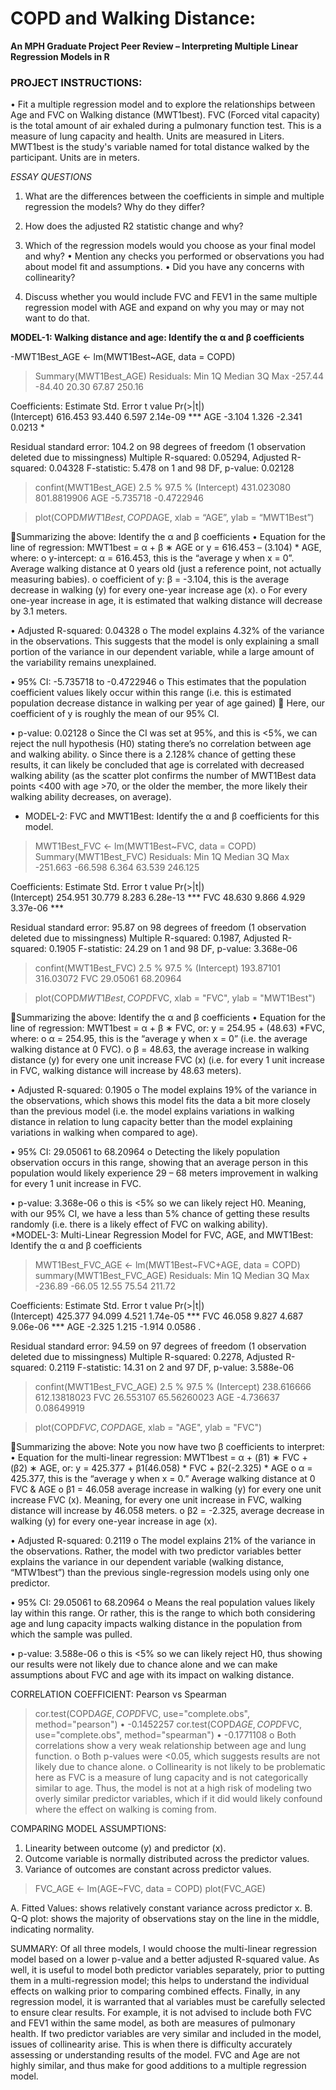 # COPD and Walking Distance: 
**An MPH Graduate Project Peer Review – Interpreting Multiple Linear Regression Models in R**

### PROJECT INSTRUCTIONS: 
•	Fit a multiple regression model and to explore the relationships between Age and FVC on Walking distance (MWT1best).  FVC (Forced vital capacity) is the total amount of air exhaled during a pulmonary function test. This is a measure of lung capacity and health.  Units are measured in Liters.  MWT1best is the study's variable named for total distance walked by the participant.  Units are in meters.

*ESSAY QUESTIONS*
1.	What are the differences between the coefficients in simple and multiple regression the models? Why do they differ?

2.	How does the adjusted R2 statistic change and why?

3.	Which of the regression models would you choose as your final model and why?
•	Mention any checks you performed or observations you had about model fit and assumptions. 
•	Did you have any concerns with collinearity?

4.	Discuss whether you would include FVC and FEV1 in the same multiple regression model with AGE and expand on why you may or may not want to do that.

**MODEL-1:  Walking distance and age: Identify the α and β coefficients**

-MWT1Best_AGE <- lm(MWT1Best~AGE, data = COPD)
>Summary(MWT1Best_AGE)
Residuals:
    Min      1Q  Median      3Q     Max 
-257.44  -84.40   20.30   67.87  250.16 

Coefficients:
            Estimate Std. Error t value Pr(>|t|)    
(Intercept)  616.453     93.440   6.597 2.14e-09 ***
AGE           -3.104      1.326  -2.341   0.0213 *

Residual standard error: 104.2 on 98 degrees of freedom
  (1 observation deleted due to missingness)
Multiple R-squared:  0.05294,	Adjusted R-squared:  0.04328 
F-statistic: 5.478 on 1 and 98 DF,  p-value: 0.02128

>confint(MWT1Best_AGE)
2.5 %      97.5 %
(Intercept) 431.023080 801.8819906
AGE          -5.735718  -0.4722946

>plot(COPD$MWT1Best, COPD$AGE, xlab = “AGE”, ylab = “MWT1Best”)
 
Summarizing the above: Identify the α and β coefficients
•	Equation for the line of regression: MWT1best = α + β ∗ AGE or y = 616.453 – (3.104) * AGE, where: 
o	y-intercept:  α = 616.453, this is the “average y when x = 0”.  Average walking distance at 0 years old (just a reference point, not actually measuring babies).
o	coefficient of y: β = -3.104, this is the average decrease in walking (y) for every one-year increase age (x).
o	For every one-year increase in age, it is estimated that walking distance will decrease by 3.1 meters.  

•	 Adjusted R-squared:  0.04328
o	The model explains 4.32% of the variance in the observations.  This suggests that the model is only explaining a small portion of the variance in our dependent variable, while a large amount of the variability remains unexplained.

•	95% CI:  -5.735718 to -0.4722946
o	This estimates that the population coefficient values likely occur within this range (i.e. this is estimated population decrease distance in walking per year of age gained)
	Here, our coefficient of y is roughly the mean of our 95% CI.

•	p-value:  0.02128
o	Since the CI was set at 95%, and this is <5%, we can reject the null hypothesis (H0) stating there’s no correlation between age and walking ability. 
o	Since there is a 2.128% chance of getting these results, it can likely be concluded that age is correlated with decreased walking ability (as the scatter plot confirms the number of MWT1Best data points <400 with age >70, or the older the member, the more likely their walking ability decreases, on average).



* MODEL-2:  FVC and MWT1Best: Identify the α and β coefficients for this model.
>MWT1Best_FVC <- lm(MWT1Best~FVC, data = COPD)
>Summary(MWT1Best_FVC)
Residuals:
     Min       1Q   Median       3Q      Max 
-251.663  -66.598    6.364   63.539  246.125 

Coefficients:
            Estimate Std. Error t value Pr(>|t|)    
(Intercept)  254.951     30.779   8.283 6.28e-13 ***
FVC           48.630      9.866   4.929 3.37e-06 ***

Residual standard error: 95.87 on 98 degrees of freedom
  (1 observation deleted due to missingness)
Multiple R-squared:  0.1987,	Adjusted R-squared:  0.1905 
F-statistic: 24.29 on 1 and 98 DF,  p-value: 3.368e-06

>confint(MWT1Best_FVC)
2.5 %    97.5 %
(Intercept) 193.87101 316.03072
FVC          29.05061  68.20964

> plot(COPD$MWT1Best, COPD$FVC, xlab = "FVC", ylab = "MWT1Best")
 
Summarizing the above: Identify the α and β coefficients
•	Equation for the line of regression: MWT1best = α + β ∗ FVC, or: y = 254.95 + (48.63) *FVC, where:
o	α = 254.95, this is the “average y when x = 0” (i.e. the average walking distance at 0 FVC).
o	β = 48.63, the average increase in walking distance (y) for every one unit increase FVC (x) (i.e. for every 1 unit increase in FVC, walking distance will increase by 48.63 meters).

•	 Adjusted R-squared:  0.1905
o	The model explains 19% of the variance in the observations, which shows this model fits the data a bit more closely than the previous model (i.e. the model explains variations in walking distance in relation to lung capacity better than the model explaining variations in walking when compared to age).

•	95% CI:  29.05061 to 68.20964
o	Detecting the likely population observation occurs in this range, showing that an average person in this population would likely experience 29 – 68 meters improvement in walking for every 1 unit increase in FVC.

•	p-value:  3.368e-06
o	this is <5% so we can likely reject H0.  Meaning, with our 95% CI, we have a less than 5% chance of getting these results randomly (i.e. there is a likely effect of FVC on walking ability).  
*MODEL-3:  Multi-Linear Regression Model for FVC, AGE, and MWT1Best: Identify the α and β coefficients 
>MWT1Best_FVC_AGE <- lm(MWT1Best~FVC+AGE, data = COPD)
>summary(MWT1Best_FVC_AGE)
Residuals:
    Min      1Q  Median      3Q     Max 
-236.89  -66.05   12.55   75.54  211.72 

Coefficients:
            Estimate Std. Error t value Pr(>|t|)    
(Intercept)  425.377     94.099   4.521 1.74e-05 ***
FVC           46.058      9.827   4.687 9.06e-06 ***
AGE           -2.325      1.215  -1.914   0.0586 .  

Residual standard error: 94.59 on 97 degrees of freedom
  (1 observation deleted due to missingness)
Multiple R-squared:  0.2278,	Adjusted R-squared:  0.2119 
F-statistic: 14.31 on 2 and 97 DF,  p-value: 3.588e-06

>confint(MWT1Best_FVC_AGE)
   2.5 %       97.5 %
(Intercept) 238.616666 612.13818023
FVC          26.553107  65.56260023
AGE          -4.736637   0.08649919

>plot(COPD$FVC, COPD$AGE, xlab = "AGE", ylab = "FVC")
 
Summarizing the above: Note you now have two β coefficients to interpret:
•	Equation for the multi-linear regression:  MWT1best = α + (β1) ∗ FVC + (β2) ∗ AGE, or: y = 425.377 + β1(46.058) * FVC + β2(-2.325) * AGE
o	α = 425.377, this is the “average y when x = 0.”  Average walking distance at 0 FVC & AGE
o	β1 = 46.058 average increase in walking (y) for every one unit increase FVC (x).  Meaning, for every one unit increase in FVC, walking distance will increase by 46.058 meters.
o	β2 = -2.325, average decrease in walking (y) for every one-year increase in age (x).
 
•	 Adjusted R-squared:  0.2119
o	The model explains 21% of the variance in the observations.  Rather, the model with two predictor variables better explains the variance in our dependent variable (walking distance, “MTW1best”) than the previous single-regression models using only one predictor.  

•	95% CI:  29.05061 to 68.20964
o	Means the real population values likely lay within this range.  Or rather, this is the range to which both considering age and lung capacity impacts walking distance in the population from which the sample was pulled.

•	p-value:  3.588e-06
o	this is <5% so we can likely reject H0, thus showing our results were not likely due to chance alone and we can make assumptions about FVC and age with its impact on walking distance.


CORRELATION COEFFICIENT:  Pearson vs Spearman
>cor.test(COPD$AGE, COPD$FVC, use="complete.obs", method="pearson")
•	-0.1452257
>cor.test(COPD$AGE, COPD$FVC, use="complete.obs", method="spearman")
•	-0.1771108
o	Both correlations show a very weak relationship between age and lung function.
o	Both p-values were <0.05, which suggests results are not likely due to chance alone.
o	Collinearity is not likely to be problematic here as FVC is a measure of lung capacity and is not categorically similar to age.  Thus, the model is not at a high risk of modeling two overly similar predictor variables, which if it did would likely confound where the effect on walking is coming from.  

COMPARING MODEL ASSUMPTIONS:
1.	Linearity between outcome (y) and predictor (x).
2.	Outcome variable is normally distributed across the predictor values.
3.	Variance of outcomes are constant across predictor values.
>FVC_AGE <- lm(AGE~FVC, data = COPD)
>plot(FVC_AGE)
 
A.	Fitted Values: shows relatively constant variance across predictor x.
B.	Q-Q plot: shows the majority of observations stay on the line in the middle, indicating normality.

SUMMARY:
Of all three models, I would choose the multi-linear regression model based on a lower p-value and a better adjusted R-squared value.  As well, it is useful to model both predictor variables separately, prior to putting them in a multi-regression model; this helps to understand the individual effects on walking prior to comparing combined effects.  Finally, in any regression model, it is warranted that al variables must be carefully selected to ensure clear results.  For example, it is not advised to include both FVC and FEV1 within the same model, as both are measures of pulmonary health.  If two predictor variables are very similar and included in the model, issues of collinearity arise.  This is when there is difficulty accurately assessing or understanding results of the model.  FVC and Age are not highly similar, and thus make for good additions to a multiple regression model.

